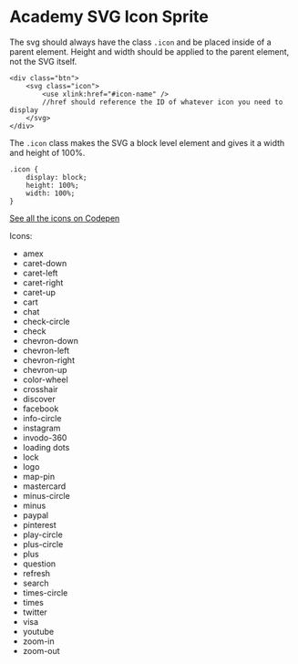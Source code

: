 # Academy SVG Icon Sprite

The svg should always have the class `.icon` and be placed inside of a parent element. Height and width should be applied to the parent element, not the SVG itself.
```
<div class="btn">
	<svg class="icon">
		<use xlink:href="#icon-name" />
		//href should reference the ID of whatever icon you need to display
	</svg>
</div>
```

The `.icon` class makes the SVG a block level element and gives it a width and height of 100%.
```
.icon {
	display: block;
	height: 100%;
	width: 100%;
}
```

[See all the icons on Codepen](http://s.codepen.io/academyux/debug/1abff3ecd7101a9fde9e8db6828bce11)

Icons:
- amex
- caret-down
- caret-left
- caret-right
- caret-up
- cart
- chat
- check-circle
- check
- chevron-down
- chevron-left
- chevron-right
- chevron-up
- color-wheel
- crosshair
- discover
- facebook
- info-circle
- instagram
- invodo-360
- loading dots
- lock
- logo
- map-pin
- mastercard
- minus-circle
- minus
- paypal
- pinterest
- play-circle
- plus-circle
- plus
- question
- refresh
- search
- times-circle
- times
- twitter
- visa
- youtube
- zoom-in
- zoom-out
